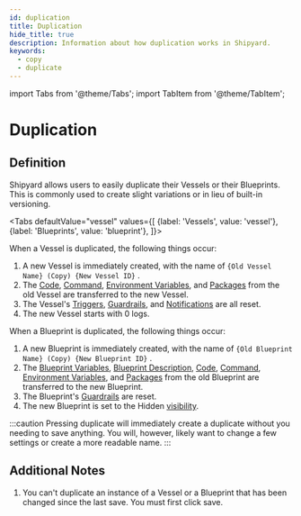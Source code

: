 ```yaml
---
id: duplication
title: Duplication
hide_title: true
description: Information about how duplication works in Shipyard.
keywords:
  - copy
  - duplicate
---
```


import Tabs from '@theme/Tabs';
import TabItem from '@theme/TabItem';

# Duplication

## Definition

Shipyard allows users to easily duplicate their Vessels or their Blueprints. This is commonly used to create slight variations or in lieu of built-in versioning.

<Tabs
defaultValue="vessel"
values={[
{label: 'Vessels', value: 'vessel'},
{label: 'Blueprints', value: 'blueprint'},
]}>
<TabItem value='vessel'>

When a Vessel is duplicated, the following things occur:

1. A new Vessel is immediately created, with the name of `{Old Vessel Name} (Copy) {New Vessel ID}` .
2. The [Code](../code/README.md), [Command](../code/command.md), [Environment Variables](../requirements/environment-variables.md), and [Packages](../requirements/external-package-dependencies.md) from the old Vessel are transferred to the new Vessel.
3. The Vessel's [Triggers](../triggers/triggers-overview), [Guardrails](../settings/guardrails.md), and [Notifications](../settings/notifications.md) are all reset.
4. The new Vessel starts with 0 logs.

</TabItem>
<TabItem value='blueprint'>

When a Blueprint is duplicated, the following things occur:

1. A new Blueprint is immediately created, with the name of `{Old Blueprint Name} (Copy) {New Blueprint ID}` .
2. The [Blueprint Variables](../inputs/blueprint-variables.md), [Blueprint Description](../inputs/blueprint-description.md), [Code](../code/README.md), [Command](../code/command.md), [Environment Variables](../requirements/environment-variables.md), and [Packages](../requirements/external-package-dependencies.md) from the old Blueprint are transferred to the new Blueprint.
3. The Blueprint's [Guardrails](../vessels/guardrails.md) are reset.
4. The new Blueprint is set to the Hidden [visibility](visibility.md).

</TabItem>
</Tabs>

:::caution
Pressing duplicate will immediately create a duplicate without you needing to save anything. You will, however, likely want to change a few settings or create a more readable name.
:::

## Additional Notes

1. You can't duplicate an instance of a Vessel or a Blueprint that has been changed since the last save. You must first click save.
